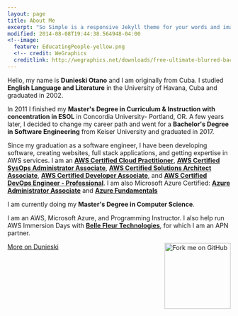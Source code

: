 ```yaml
---
layout: page
title: About Me
excerpt: "So Simple is a responsive Jekyll theme for your words and images."
modified: 2014-08-08T19:44:38.564948-04:00
<!--image:
  feature: EducatingPeople-yellow.png
  <!-- credit: WeGraphics
  creditlink: http://wegraphics.net/downloads/free-ultimate-blurred-background-pack/ -->
---
```



Hello, my name is **Dunieski Otano** and I am originally from Cuba. I studied **English Language and Literature** in the University of Havana, Cuba and graduated in 2002. 

In 2011 I finished my **Master's Degree in Curriculum & Instruction with concentration in ESOL** in Concordia University- Portland, OR. A few years later, I decided to change my career path and went for a **Bachelor's Degree in Software Engineering** from Keiser University and graduated in 2017. 

Since my graduation as a software engineer, I have been developing software, creating websites, full stack applications, and getting expertise in AWS services. I am an [**AWS Certified Cloud Practitioner**](https://www.certmetrics.com/amazon/public/badge.aspx?i=9&t=c&d=2019-08-06&ci=AWS00993439), [**AWS Certified SysOps Administrator Associate**](https://www.certmetrics.com/amazon/public/badge.aspx?i=3&t=c&d=2019-09-10&ci=AWS00993439), [**AWS Certified Solutions Architect Associate**](https://www.certmetrics.com/amazon/public/badge.aspx?i=1&t=c&d=2019-10-17&ci=AWS00993439), [**AWS Certified Developer Associate**](https://www.certmetrics.com/amazon/public/badge.aspx?i=2&t=c&d=2019-12-10&ci=AWS00993439), and [**AWS Certified DevOps Engineer - Professional**](https://www.certmetrics.com/amazon/public/badge.aspx?i=5&t=c&d=2020-03-06&ci=AWS00993439). I am also Microsoft Azure Certified: [**Azure Administrator Associate**](https://www.youracclaim.com/badges/bd69f088-514b-499e-a654-3e7bc1542a62/linked_in_profile) and [**Azure Fundamentals**](https://www.youracclaim.com/badges/ded97157-7229-4ec0-8ee0-5c8cac1a8448/linked_in_profile)

I am currently doing my **Master's Degree in Computer Science**. 

I am an AWS, Microsoft Azure, and Programming Instructor. I also help run AWS Immersion Days with [**Belle Fleur Technologies**](https://www.bellefleurtech.com/), for which I am an APN partner. 

<a style="float: right;" href="https://github.com/dunieskiotano/" target="_blank"><img width="149" height="149" src="https://github.blog/wp-content/uploads/2008/12/forkme_right_darkblue_121621.png?resize=149%2C149" class="attachment-full size-full" alt="Fork me on GitHub" data-recalc-dims="1"></a>

<a markdown="0" href="https://www.linkedin.com/in/dunieski-otano/" class="btn btn-primary">More on Dunieski</a>



[^1]: Example: *domain.com/category-name/post-title*
